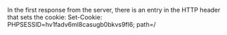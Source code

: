 


In the first response from the server, there is an entry in the HTTP header that sets the cookie:
    Set-Cookie: PHPSESSID=hv1fadv6ml8casugb0bkvs9fl6; path=/

